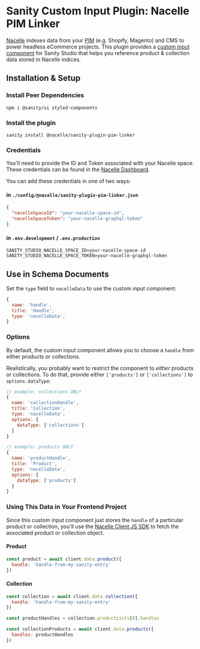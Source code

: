 # Sanity Custom Input Plugin: Nacelle PIM Linker

[Nacelle](https://docs.getnacelle.com/intro.html#what-is-nacelle) indexes data from your [PIM](https://en.wikipedia.org/wiki/Product_information_management) (e.g. Shopify, Magento) and CMS to power headless eCommerce projects. This plugin provides a [custom input component](https://www.sanity.io/docs/custom-input-widgets) for Sanity Studio that helps you reference product & collection data stored in Nacelle indices.

## Installation & Setup

### Install Peer Dependencies

`npm i @sanity/ui styled-components`

### Install the plugin

`sanity install @nacelle/sanity-plugin-pim-linker`

### Credentials

You'll need to provide the ID and Token associated with your Nacelle space. These credentials can be found in the [Nacelle Dashboard](https://dashboard.getnacelle.com/).

You can add these credentials in one of two ways:

#### in `./config/@nacelle/sanity-plugin-pim-linker.json`

```json
{
  "nacelleSpaceId": "your-nacelle-space-id",
  "nacelleSpaceToken": "your-nacelle-graphql-token"
}
```

#### in `.env.development` / `.env.production`

```
SANITY_STUDIO_NACELLE_SPACE_ID=your-nacelle-space-id
SANITY_STUDIO_NACELLE_SPACE_TOKEN=your-nacelle-graphql-token
```

## Use in Schema Documents

Set the `type` field to `nacelleData` to use the custom input component:

```js
{
  name: 'handle',
  title: 'Handle',
  type: 'nacelleData',
}
```

### Options

By default, the custom input component allows you to choose a `handle` from either products or collections.

Realistically, you probably want to restrict the component to _either_ products or collections. To do that, provide either `['products']` or `['collections']` to `options.dataType`:

```js
// example: collections ONLY
{
  name: 'collectionHandle',
  title: 'Collection',
  type: 'nacelleData',
  options: {
    dataType: ['collections']
  }
}
```

```js
// example: products ONLY
{
  name: 'productHandle',
  title: 'Product',
  type: 'nacelleData',
  options: {
    dataType: ['products']
  }
}
```

### Using This Data in Your Frontend Project

Since this custom input component just stores the `handle` of a particular product or collection, you'll use the [Nacelle Client JS SDK](https://docs.getnacelle.com/api-reference/client-js-sdk.html) to fetch the associated product or collection object.

#### Product

```js
const product = await client.data.product({
  handle: 'handle-from-my-sanity-entry'
})
```

#### Collection

```js
const collection = await client.data.collection({
  handle: 'handle-from-my-sanity-entry'
})

const productHandles = collection.productLists[0].handles

const collectionProducts = await client.data.products({
  handles: productHandles
})
```
